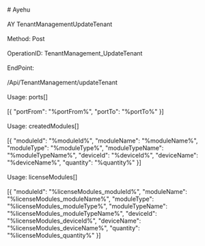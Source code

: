 <br>#     Ayehu</br>
<br>AY TenantManagementUpdateTenant</br>
<br>Method: Post</br>
<br>OperationID: TenantManagement_UpdateTenant</br>
<br>EndPoint:</br>
<br>/Api/TenantManagement/updateTenant</br>
<br>Usage: ports[]</br>
<br>[{
  "portFrom": "%portFrom%",
  "portTo": "%portTo%"
}]</br>
<br>Usage: createdModules[]</br>
<br>[{
  "moduleId": "%moduleId%",
  "moduleName": "%moduleName%",
  "moduleType": "%moduleType%",
  "moduleTypeName": "%moduleTypeName%",
  "deviceId": "%deviceId%",
  "deviceName": "%deviceName%",
  "quantity": "%quantity%"
}]</br>
<br>Usage: licenseModules[]</br>
<br>[{
  "moduleId": "%licenseModules_moduleId%",
  "moduleName": "%licenseModules_moduleName%",
  "moduleType": "%licenseModules_moduleType%",
  "moduleTypeName": "%licenseModules_moduleTypeName%",
  "deviceId": "%licenseModules_deviceId%",
  "deviceName": "%licenseModules_deviceName%",
  "quantity": "%licenseModules_quantity%"
}]</br>
